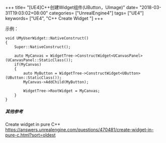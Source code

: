 +++
title= "[UE4]C++创建Widget组件(UButton，UImage)"
date= "2018-03-31T19:03:02+08:00"
categories= ["UnrealEngine4"]
tags= ["UE4"]
keywords= ["UE4", "C++ Create Widget "]
+++

示例：

    void UMyUserWidget::NativeConstruct()
    {
        Super::NativeConstruct();
        
        auto MyCanvas = WidgetTree->ConstructWidget<UCanvasPanel>(UCanvasPanel::StaticClass());
        if(MyCanvas)
        {
            auto MyButton = WidgetTree->ConstructWidget<UButton>(UButton::StaticClass());
            MyCanvas->AddChild(MyButton);
            
            WidgetTree->RootWidget = MyCanvas;
        }
    }


##### 其他参考
Create widget in pure C++  
https://answers.unrealengine.com/questions/470481/create-widget-in-pure-c.html?sort=oldest